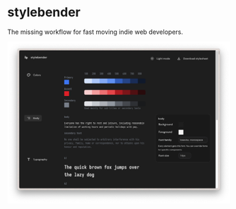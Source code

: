 # stylebender

The missing workflow for fast moving indie web developers.

![Screenshot](assets/screenshot.png)
